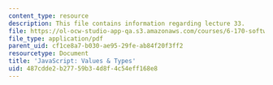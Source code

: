```yaml
---
content_type: resource
description: This file contains information regarding lecture 33.
file: https://ol-ocw-studio-app-qa.s3.amazonaws.com/courses/6-170-software-studio-spring-2013/487cdde2b27759b34d8f4c54eff168e8_MIT6_170S13_33-java-types.pdf
file_type: application/pdf
parent_uid: cf1ce8a7-b030-ae95-29fe-ab84f20f3ff2
resourcetype: Document
title: 'JavaScript: Values & Types'
uid: 487cdde2-b277-59b3-4d8f-4c54eff168e8
---
```

